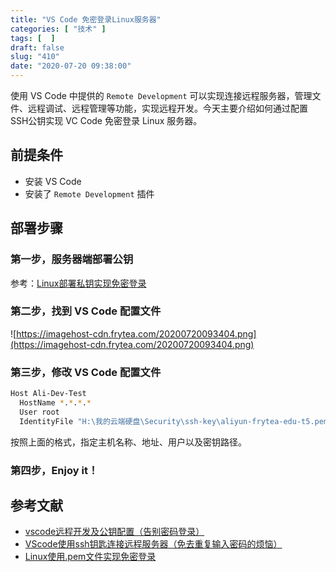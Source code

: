 ```yaml
---
title: "VS Code 免密登录Linux服务器"
categories: [ "技术" ]
tags: [  ]
draft: false
slug: "410"
date: "2020-07-20 09:38:00"
---
```


使用 VS Code 中提供的 `Remote Development` 可以实现连接远程服务器，管理文件、远程调试、远程管理等功能，实现远程开发。今天主要介绍如何通过配置SSH公钥实现 VC Code 免密登录 Linux 服务器。

## 前提条件

- 安装 VS Code
- 安装了 `Remote Development` 插件

## 部署步骤

### 第一步，服务器端部署公钥

参考：[Linux部署私钥实现免密登录](https://blog.frytea.com/archives/409/)

### 第二步，找到 VS Code 配置文件

![https://imagehost-cdn.frytea.com/20200720093404.png](https://imagehost-cdn.frytea.com/20200720093404.png)

### 第三步，修改 VS Code 配置文件

```bash
Host Ali-Dev-Test
  HostName *.*.*.*
  User root
  IdentityFile "H:\我的云端硬盘\Security\ssh-key\aliyun-frytea-edu-t5.pem"
```

按照上面的格式，指定主机名称、地址、用户以及密钥路径。

### 第四步，Enjoy it！

## 参考文献

- [vscode远程开发及公钥配置（告别密码登录）](https://blog.csdn.net/u010417914/article/details/96918562)
- [VScode使用ssh钥匙连接远程服务器（免去重复输入密码的烦恼）](https://blog.csdn.net/euphorias/article/details/104818566?utm_medium=distribute.pc_relevant.none-task-blog-BlogCommendFromMachineLearnPai2-2.nonecase&depth_1-utm_source=distribute.pc_relevant.none-task-blog-BlogCommendFromMachineLearnPai2-2.nonecase)
- [Linux使用.pem文件实现免密登录](https://blog.csdn.net/TQWei00001/article/details/96431523)